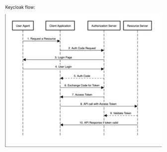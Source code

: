 Keycloak flow:

![Keycloak_flow](https://github.com/ArthurYasak/JavaTheory/raw/main/Keycloak_flow.png)
